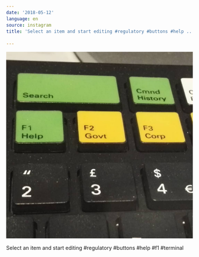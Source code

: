 ```yaml
---
date: '2018-05-12'
language: en
source: instagram
title: 'Select an item and start editing #regulatory #buttons #help ...'

---
```


![](/uploads/instagram/201805/5e84ec4f7625e17f54ba6349630bfc1e.jpg)

Select an item and start editing #regulatory #buttons #help #f1 #terminal
            
